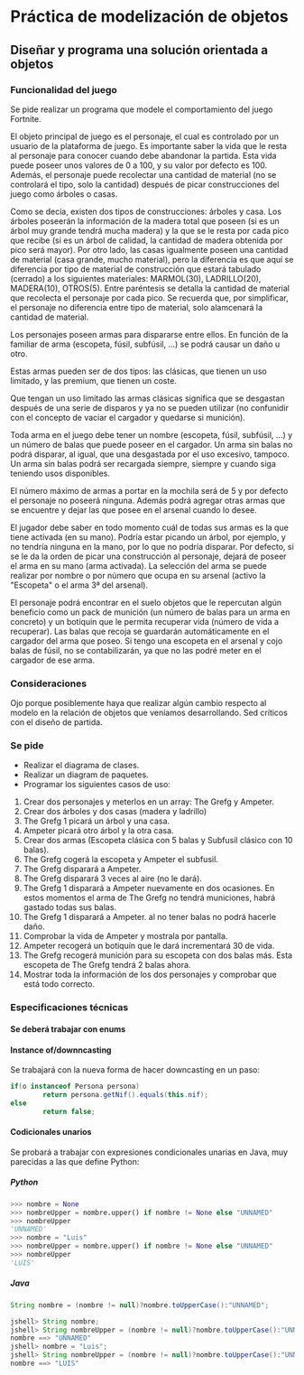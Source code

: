 # Práctica de modelización de objetos
## Diseñar y programa una solución orientada a objetos

### Funcionalidad del juego

Se pide realizar un programa que modele el comportamiento del juego Fortnite.

El objeto principal de juego es el personaje, el cual es controlado por un usuario de la plataforma de juego. Es importante saber la vida que le resta al personaje para conocer cuando debe abandonar la partida. Esta vida puede poseer unos valores de 0 a 100, y su valor por defecto es 100. Además, el personaje puede recolectar una cantidad de material (no se controlará el tipo, solo la cantidad) después de picar construcciones del juego como árboles o casas.

Como se decía, existen dos tipos de construcciones: árboles y casa. Los árboles poseerán la información de la madera total que poseen (si es un árbol muy grande tendrá mucha madera) y la que se le resta por cada pico que recibe (si es un árbol de calidad, la cantidad de madera obtenida por pico será mayor). Por otro lado, las casas igualmente poseen una cantidad de material (casa grande, mucho material), pero la diferencia es que aquí se diferencia por tipo de material de construcción que estará tabulado (cerrado) a los siguientes materiales: MARMOL(30), LADRILLO(20), MADERA(10), OTROS(5). Entre paréntesis se detalla la cantidad de material que recolecta el personaje por cada pico. Se recuerda que, por simplificar, el personaje no diferencia entre tipo de material, solo alamcenará la cantidad de material.

Los personajes poseen armas para dispararse entre ellos. En función de la familiar de arma (escopeta, fúsil, subfúsil, ...) se podrá causar un daño u otro.

Estas armas pueden ser de dos tipos: las clásicas, que tienen un uso limitado, y las premium, que tienen un coste. 

Que tengan un uso limitado las armas clásicas significa que se desgastan después de una serie de disparos y ya no se pueden utilizar (no confunidir con el concepto de vaciar el cargador y quedarse si munición).

Toda arma en el juego debe tener un nombre (escopeta, fúsil, subfúsil, ...) y un número de balas que puede poseer en el cargador. Un arma sin balas no podrá disparar, al igual, que una desgastada por el uso excesivo, tampoco. Un arma sin balas podrá ser recargada siempre, siempre y cuando siga teniendo usos disponibles.

El número máximo de armas a portar en la mochila será de 5 y por defecto el personaje no poseerá ninguna. Además podrá agregar otras armas que se encuentre y dejar las que posee en el arsenal cuando lo desee.

El jugador debe saber en todo momento cuál de todas sus armas es la que tiene activada (en su mano). Podría estar picando un árbol, por ejemplo, y no tendría ninguna en la mano, por lo que no podría disparar. Por defecto, si se le da la orden de picar una construcción al personaje, dejará de poseer el arma en su mano (arma activada). La selección del arma se puede realizar por nombre o por número que ocupa en su arsenal (activo la "Escopeta" o el arma 3ª del arsenal).

El personaje podrá encontrar en el suelo objetos que le repercutan algún beneficio como un pack de munición (un número de balas para un arma en concreto) y un botiquin que le permita recuperar vida (número de vida a recuperar). Las balas que recoja se guardarán automáticamente en el cargador del arma que poseo. Si tengo una escopeta en el arsenal y cojo balas de fúsil, no se contabilizarán, ya que no las podré meter en el cargador de ese arma. 

### Consideraciones

Ojo porque posiblemente haya que realizar algún cambio respecto al modelo en la relación de objetos que veníamos desarrollando. Sed críticos con el diseño de partida.

### Se pide

- Realizar el diagrama de clases.
- Realizar un diagram de paquetes.
- Programar los siguientes casos de uso:
1. Crear dos personajes y meterlos en un array: The Grefg y Ampeter.
2. Crear dos árboles y dos casas (madera y ladrillo)
3. The Grefg 1 picará un árbol y una casa.
4. Ampeter picará otro árbol y la otra casa.
5. Crear dos armas (Escopeta clásica con 5 balas y Subfusil clásico con 10 balas).
6. The Grefg cogerá la escopeta y Ampeter el subfusil.
7. The Grefg disparará a Ampeter.
8. The Grefg disparará 3 veces al aire (no le dará).
9. The Grefg 1 disparará a Ampeter nuevamente en dos ocasiones. En estos momentos el arma de The Grefg no tendrá municiones, habrá gastado todas sus balas. 
10. The Grefg 1 disparará a Ampeter. al no tener balas no podrá hacerle daño.
11. Comprobar la vida de Ampeter y mostrala por pantalla.
12. Ampeter recogerá un botiquín que le dará incrementará 30 de vida.
13. The Grefg recogerá munición para su escopeta con dos balas más. Esta escopeta de The Grefg tendrá 2 balas ahora.
14. Mostrar toda la información de los dos personajes y comprobar que está todo correcto.


### Especificaciones técnicas

#### Se deberá trabajar con enums

#### Instance of/downncasting

Se trabajará con la nueva forma de hacer downcasting en un paso:
```java
if(o instanceof Persona persona)
        return persona.getNif().equals(this.nif);
else
        return false;

```

#### Codicionales unarios

Se probará a trabajar con expresiones condicionales unarias en Java, muy parecidas a las que define Python:

##### Python

```python
>>> nombre = None
>>> nombreUpper = nombre.upper() if nombre != None else "UNNAMED"
>>> nombreUpper
'UNNAMED'
>>> nombre = "Luis"
>>> nombreUpper = nombre.upper() if nombre != None else "UNNAMED"
>>> nombreUpper
'LUIS'
```

##### Java
```java
String nombre = (nombre != null)?nombre.toUpperCase():"UNNAMED";

jshell> String nombre;
jshell> String nombreUpper = (nombre != null)?nombre.toUpperCase():"UNNAMED";
nombre ==> "UNNAMED"
jshell> nombre = "Luis";
jshell> String nombreUpper = (nombre != null)?nombre.toUpperCase():"UNNAMED";
nombre ==> "LUIS"
```
